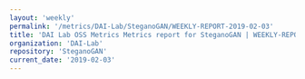 ```yaml
---
layout: 'weekly'
permalink: '/metrics/DAI-Lab/SteganoGAN/WEEKLY-REPORT-2019-02-03'
title: 'DAI Lab OSS Metrics Metrics report for SteganoGAN | WEEKLY-REPORT-2019-02-03'
organization: 'DAI-Lab'
repository: 'SteganoGAN'
current_date: '2019-02-03'
---
```


